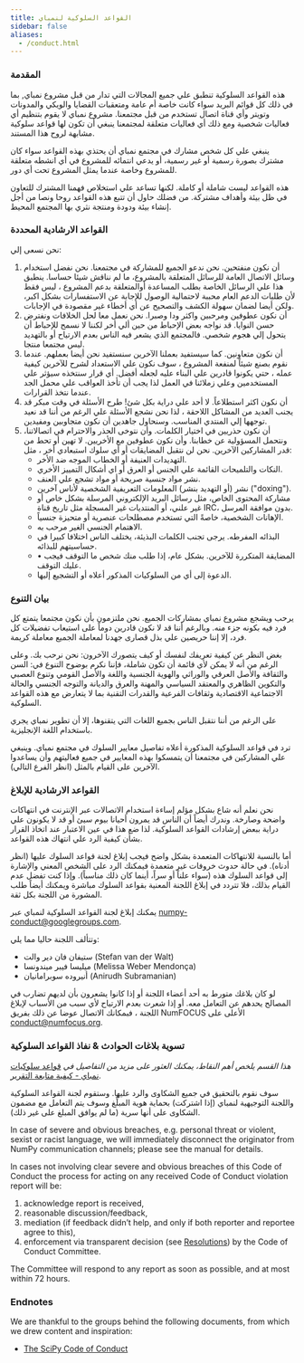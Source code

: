 ```yaml
---
title: القواعد السلوكية لنمباي
sidebar: false
aliases:
  - /conduct.html
---
```


### المقدمة

هذه القواعد السلوكية تنطبق علي جميع المجالات التي تدار من قبل مشروع نمباي, بما في ذلك كل قوائم البريد سواء كانت خاصة أم عامة ومتعقبات القضايا والويكي والمدونات وتويتر وأي قناة اتصال تستخدم من قبل مجتمعنا. مشروع نمباي لا يقوم بتنظيم أي فعاليات شخصية ومع ذلك أي فعاليات متعلقة لمجتمعنا ينبغي أن تكون لها قواعد سلوكية مشابهة لروح هذا المستند.

ينبغي علي كل شخص مشارك في مجتمع نمباي أن يحتذي بهذه القواعد سواء كان مشترك بصورة رسمية أو غير رسمية، أو يدعي انتمائه للمشروع في أي انشطه متعلقة للمشروع وخاصة عندما يمثل المشروع تحت أي دور.

هذه القواعد ليست شاملة أو كاملة. لكنها تساعد علي استخلاص فهمنا المشترك للتعاون في ظل بيئة وأهداف مشتركة. من فضلك حاول أن تتبع هذه القواعد روحا ونصا من أجل إنشاء بيئة ودودة ومنتجة نثري بها المجتمع المحيط.

### القواعد الارشادية المحددة

نحن نسعى إلي:

1. أن نكون منفتحين. نحن ندعو الجميع للمشاركة في مجتمعنا. نحن نفضل استخدام وسائل الاتصال العامة للرسائل المتعلقة بالمشروع، ما لم نناقش شيئا حساسا. ينطبق هذا علي الرسائل الخاصة بطلب المساعدة أوالمتعلقة بدعم المشروع ، ليس فقط ﻷن طلبات الدعم العام محببة لاحتمالية الوصول للإجابة عن الاستفسارات بشكل اكبر، ولكن أيضا لضمان سهولة الكشف والتصحيح عن أي أخطاء غير مقصودة في الإجابات.
2. أن نكون عطوفين ومرحبين واكثر ودا وصبرا. نحن نعمل معا لحل الخلافات ونفترض حسن النوايا. قد نواجه بعض الإحباط من حين ألي أخر لكننا لا نسمح للإحباط أن يتحول إلي هجوم شخصي. فالمجتمع الذي يشعر فيه الناس بعدم الارتياح أو بالتهديد ليس مجتمعا منتجا.
3. أن نكون متعاونين. كما سيستفيد بعملنا الآخرين سنستفيد نحن أيضا بعملهم. عندما نقوم بصنع شيئاً لمنفعة المشروع ، سوف نكون علي الاستعداد لشرح للآخرين كيفية عمله ، حتي يكونوا قادرين علي البناء عليه لجعله أفضل. أي قرار سنتخذه سيؤثر علي المستخدمين وعلي زملائنا في العمل لذا يجب أن تأخذ العواقب علي محمل الجد عندما نتخذ القرارات.
4. أن نكون اكثر استطلاعاً. لا أحد علي دراية بكل شئ! طرح الأسئلة في وقت مبكر قد يجنب العديد من المشاكل اللاحقة ، لذا نحن نشجع الأسئلة علي الرغم من أننا قد نعيد توجهها إلي المنتدي المناسب. وسنحاول جاهدين أن نكون متجاوبين ومفيدين.
5. أن نكون حذريين في اختيار الكلمات. وأن نتوخى الحذر والاحترام في اتصالاتنا، ونتحمل المسؤولية عن خطابنا. وأن نكون عطوفين مع الأخريين. لا تهين أو تحط من قدر المشاركين الآخرين. نحن لن نتقبل المضايقات أو أي سلوك استبعادي أخر ، مثل:
    * التهديدات العنيفة أو الخطاب الموجه ضد الأخر.
    * النكات والتلميحات القائمة علي الجنس أو العرق أو اي أشكال التمييز الأخري.
    * نشر مواد جنسية صريحة أو مواد تشجع علي العنف.
    * نشر (أو التهديد بنشر) المعلومات التعريفية الشخصية لأناس آخرين ("doxing").
    * مشاركة المحتوى الخاص، مثل رسائل البريد الإلكتروني المرسلة بشكل خاص أو غير علني، أو المنتديات غير المسجلة مثل تاريخ قناة IRC، بدون موافقة المرسل.
    * الإهانات الشخصية، خاصةً التي تستخدم مصطلحات عنصرية أو متحيزة جنسياً.
    * الاهتمام الجنسي الغير مرحب به.
    * البذائه المفرطه. يرجى تجنب الكلمات البذيئة، يختلف الناس اختلافا كبيرا في حساسيتهم للبذائه.
    * • المضايقة المتكررة للآخرين. بشكل عام، إذا طلب منك شخص ما التوقف فيجب عليك التوقف.
    * الدعوة إلى أي من السلوكيات المذكور أعلاه أو التشجيع إليها.

### بيان التنوع

يرحب ويشجع مشروع نمباي بمشاركات الجميع. نحن ملتزمون بأن نكون مجتمعا يتمتع كل فرد فيه بكونه جزء منه. وبالرغم أننا قد لا نكون قادرين دوماً على استيعاب تفضيلات كل فرد، إلا إننا حريصين علي بذل قصارى جهدنا لمعاملة الجميع معاملة كريمة.

بغض النظر عن كيفية تعريفك لنفسك أو كيف يتصورك الآخرون:  نحن نرحب بك. وعلى الرغم من أنه لا يمكن لأي قائمة أن تكون شاملة، فإننا نكرم بوضوح التنوع في: السن والثقافة والأصل العرقي والوراثي والهوية الجنسية واللغة والأصل القومي وتنوع العصبي والتكوين الظاهري والمعتقد السياسي والمهنة والعرق والديانة والتوجه الجنسي والحالة الاجتماعية الاقتصادية وثقافات الفرعية والقدرات التقنية بما لا يتعارض مع هذه القواعد السلوكية.

على الرغم من أننا نتقبل الناس بجميع اللغات التي يتقنوها، إلا أن تطوير نمباي يجري باستخدام اللغة الإنجليزية.

ترد في قواعد السلوكية المذكورة أعلاه تفاصيل معايير السلوك في مجتمع نمباي. وينبغي علي المشاركين في مجتمعنا أن يتمسكوا بهذه المعايير في جميع فعاليتهم وأن يساعدوا الآخرين على القيام بالمثل (انظر الفرع التالي).

### القواعد الارشادية للإبلاغ

نحن نعلم أنه شاع بشكل مؤلم إساءة استخدام الاتصالات عبر الإنترنت في انتهاكات واضحة وصارخة. وندرك أيضاً أن الناس قد يمرون أحيانا بيوم سيئ أو قد لا يكونون علي دراية ببعض إرشادات القواعد السلوكية. لذا ضع هذا في عين الاعتبار عند اتخاذ القرار بشأن كيفية الرد علي انتهاك هذه القواعد.

أما بالنسبة للانتهاكات المتعمدة بشكل واضح فيجب إبلاغ لجنة قواعد السلوك عليها (انظر أدناه). في حالة حدوث خروفات غير متعمدة فيمكنك الرد على الشخص المعني والإشارة إلى قواعد السلوك هذه (سواء علناً أو سراً، أينما كان ذلك مناسباً). وإذا كنت تفضل عدم القيام بذلك، فلا تتردد في إبلاغ اللجنة المعنية بقواعد السلوك مباشرة ويمكنك أيضاً طلب المشورة من اللجنة بكل ثقة.

يمكنك إبلاغ لجنة القواعد السلوكية لنمباي عبر numpy-conduct@googlegroups.com.

وتتألف اللجنة حاليا مما يلي:

* ستيفان فان دير والت (Stefan van der Walt)
* ميليسا فيبر ميندونسا (Melissa Weber Mendonça)
* أنيروده سوبرامانيان (Anirudh Subramanian)

لو كان بلاغك متورط به أحد أعضاء اللجنة أو إذا كانوا يشعرون بأن لديهم تضارب في المصالح يحدهم عن التعامل معه. أو إذا شعرت بعدم الارتياح لأي سبب من الأسباب لإبلاغ اللجنة ، فبمكانك الاتصال عوضا عن ذلك بفريق NumFOCUS الأعلى على [conduct@numfocus.org](https://numfocus.org/code-of-conduct#persons-responsible).

### تسوية بلاغات الحوادث & نفاذ القواعد السلوكية

_هذا القسم يلخص أهم النقاط، يمكنك العثور على مزيد من التفاصيل في_ [ قواعد سلوكيات نمباي - كيفية متابعة التقرير](/report-handling-manual).

سوف نقوم بالتحقيق في جميع الشكاوى والرد عليها. وستقوم لجنة القواعد السلوكية واللجنة التوجيهية لنمباي (إذا اشتركت) بحماية هوية المبلِّغ وسوف يتم التعامل مع مضمون الشكاوى على أنها سرية (ما لم يوافق المبلغ على غير ذلك).

In case of severe and obvious breaches, e.g. personal threat or violent, sexist or racist language, we will immediately disconnect the originator from NumPy communication channels; please see the manual for details.

In cases not involving clear severe and obvious breaches of this Code of Conduct the process for acting on any received Code of Conduct violation report will be:

1. acknowledge report is received,
2. reasonable discussion/feedback,
3. mediation (if feedback didn’t help, and only if both reporter and reportee agree to this),
4. enforcement via transparent decision (see [Resolutions](/report-handling-manual#resolutions)) by the Code of Conduct Committee.

The Committee will respond to any report as soon as possible, and at most within 72 hours.

### Endnotes

We are thankful to the groups behind the following documents, from which we drew content and inspiration:

- [The SciPy Code of Conduct](https://docs.scipy.org/doc/scipy/reference/dev/conduct/code_of_conduct.html)
